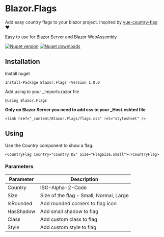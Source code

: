 # Blazor.Flags
Add easy country flags to your blazor project.
Inspired by [vue-country-flag](vue-country-flag) ❤️

Easy to use for Blazor Server and Blazor WebAssembly

[![Nuget version](https://img.shields.io/nuget/v/Blazor.Flags?color=ff4081&label=nuget%20version&logo=nuget&style=flat-square)](https://www.nuget.org/packages/Blazor.Flags/)
[![Nuget downloads](https://img.shields.io/nuget/dt/Blazor.Flags?color=ff4081&label=nuget%20downloads&logo=nuget&style=flat-square)](https://www.nuget.org/packages/Blazor.Flags/)

## Installation

Install nuget
```
Install-Package Blazor.Flags -Version 1.0.0
```


Add using to your _Imports.razor file
```
@using Blazor.Flags
```

**Only on Blazor Server you need to add css to your _Host.cshtml file**
```
<link href="_content/Blazor.Flags/flags.css" rel="stylesheet" />
```

## Using

Use the Country component to show a flag. 

```
<CountryFlag Country="Country.DE" Size="FlagSize.Small"></CountryFlag>
```

### Parameters

| Parameter | Description |
| ------ | ------ |
| Country | ISO-Alpha-2-Code |
| Size | Size of the flag - Small, Normal, Large  |
| IsRounded | Add rounded corners to flag icon |
| HasShadow | Add small shadow to flag |
| Class | Add custom class to flag |
| Style | Add custom style to flag |


[vue-country-flag]: <https://github.com/P3trur0/vue-country-flag>
  


